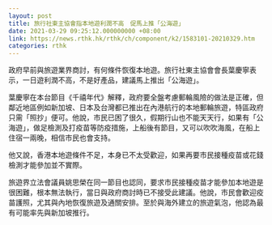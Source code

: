 ```yaml
---
layout: post
title: 旅行社東主協會指本地遊利潤不高　促馬上推「公海遊」
date: 2021-03-29 09:25:12.000000000 +08:00
link: https://news.rthk.hk/rthk/ch/component/k2/1583101-20210329.htm
categories: rthk
---
```


政府早前與旅遊業界商討，有何條件恢復本地遊。旅行社東主協會會長葉慶寧表示，一日遊利潤不高，不是好產品，建議馬上推出「公海遊」。

葉慶寧在本台節目《千禧年代》解釋，政府要全盤考慮郵輪風險的做法是正確，但鄰近地區例如新加坡、日本及台灣都已推出在內港航行的本地郵輪旅遊，特區政府只需「照抄」便可。他說，市民已困了很久，假期行山也不能天天行，如果有「公海遊」，做足檢測及打疫苗等防疫措施，上船後有節目，又可以吹吹海風，在船上住宿一兩晚，相信市民也會支持。

他又說，香港本地遊條件不足，本身已不太受歡迎，如果再要市民接種疫苗或花錢檢測才能參加並不實際。

旅遊界立法會議員姚思榮在同一節目也認同，要求市民接種疫苗才能參加本地遊是很困難，根本無法執行，當日與政府商討時已不接受此建議。他說，市民會歡迎疫苗護照，尤其與內地恢復旅遊及通關安排。至於與海外建立的旅遊氣泡，他認為最有可能率先與新加坡推行。
